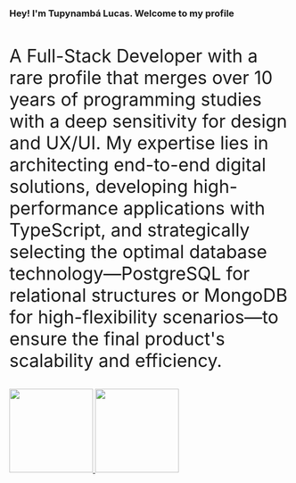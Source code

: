 <h3><b>Hey! I'm Tupynambá Lucas. Welcome to my profile</b></h3>
  <br>
<p><font size="6">A Full-Stack Developer with a rare profile that merges over 10 years of programming studies with a deep sensitivity for design and UX/UI. My expertise lies in architecting end-to-end digital solutions, developing high-performance applications with TypeScript, and strategically selecting the optimal database technology—PostgreSQL for relational structures or MongoDB for high-flexibility scenarios—to ensure the final product's scalability and efficiency.</font></p>
  <br>
<div>
  <a href="https://github.com/tupynambalucas">
  <img height="150em" src="https://github-readme-stats.vercel.app/api?username=tupynambalucas&show_icons=true&theme=dark"/>
  <img height="150em" src="https://github-readme-stats.vercel.app/api/top-langs/?username=tupynambalucas&layout=compact&langs_count=7&theme=dark"/>
</div>
<br>
